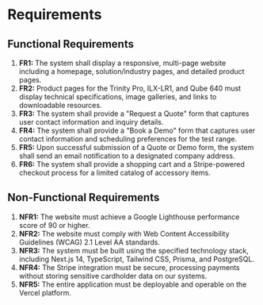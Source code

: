 # Requirements

## Functional Requirements
1.  **FR1:** The system shall display a responsive, multi-page website including a homepage, solution/industry pages, and detailed product pages.
2.  **FR2:** Product pages for the Trinity Pro, ILX-LR1, and Qube 640 must display technical specifications, image galleries, and links to downloadable resources.
3.  **FR3:** The system shall provide a "Request a Quote" form that captures user contact information and inquiry details.
4.  **FR4:** The system shall provide a "Book a Demo" form that captures user contact information and scheduling preferences for the test range.
5.  **FR5:** Upon successful submission of a Quote or Demo form, the system shall send an email notification to a designated company address.
6.  **FR6:** The system shall provide a shopping cart and a Stripe-powered checkout process for a limited catalog of accessory items.

## Non-Functional Requirements
1.  **NFR1:** The website must achieve a Google Lighthouse performance score of 90 or higher.
2.  **NFR2:** The website must comply with Web Content Accessibility Guidelines (WCAG) 2.1 Level AA standards.
3.  **NFR3:** The system must be built using the specified technology stack, including Next.js 14, TypeScript, Tailwind CSS, Prisma, and PostgreSQL.
4.  **NFR4:** The Stripe integration must be secure, processing payments without storing sensitive cardholder data on our systems.
5.  **NFR5:** The entire application must be deployable and operable on the Vercel platform.